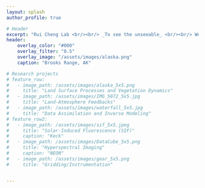 ```yaml
--- 
layout: splash
author_profile: true

# Header
excerpt: "Rui Cheng Lab <br/><br/> _To see the unseeable_ <br/><br/> We study land surface processes and their feedbacks with climate using state-of-the-art *remote sensing*, *process-based modeling*, and *machine learning*, which motivates us to build <b>*advanced environmental sensors*</b>, develop <b>*land surface models*</b>, and make <b>*real-world impacts*</b>."
header:
    overlay_color: "#000"
    overlay_filter: "0.5"
    overlay_image: "/assets/images/alaska.png" 
    caption: "Brooks Range, AK"

# Research projects
# feature_row:
#   - image_path: /assets/images/alaska_5x5.png
#     title: "Land Surface Processes and Vegetation Dynamics"  
#   - image_path: /assets/images/IMG_5072_5x5.jpg
#     title: "Land-Atmosphere Feedbacks"
#   - image_path: /assets/images/waterfall_5x5.jpg
#     title: "Data Assimilation and Inverse Modeling"
# feature_row2:
#   - image_path: /assets/images/sif_5x5.jpeg
#     title: "Solar-Induced Fluorescence (SIF)"  
#     caption: "Keck"
#   - image_path: /assets/images/DataCube_5x5.png
#     title: "Hyperspectral Imaging" 
#     caption: "NEON"
#   - image_path: /assets/images/gear_5x5.png
#     title: "Gridding/Instrumentation"


---
```

<!-- ## Environmental Sensing and Modeling -->
<!-- {% include feature_row id = 'feature_row' %} -->

<!-- ## Sensing Tools -->
<!-- {% include feature_row id = 'feature_row2'%} -->